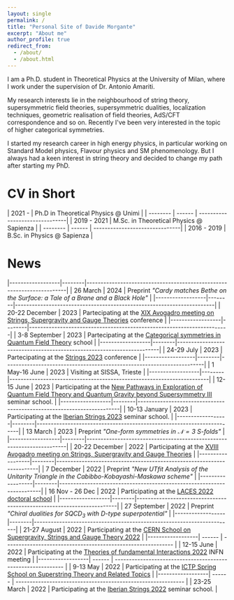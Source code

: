 ```yaml
---
layout: single
permalink: /
title: "Personal Site of Davide Morgante"
excerpt: "About me"
author_profile: true
redirect_from:
  - /about/
  - /about.html
---
```


I am a Ph.D. student in Theoretical Physics at the University of Milan, where I work under the supervision of Dr. Antonio Amariti.

My research interests lie in the neighbourhood of string theory, supersymmetric field theories, supersymmetric dualities, localization techniques, geometric realisation of field theories, AdS/CFT correspondence and so on. Recently I've been very interested in the topic of higher categorical symmetries.

I started my research career in high energy physics, in particular working on Standard Model physics, Flavour physics and SM phenomenology. But I always had a keen interest in string theory and decided to change my path after starting my PhD.

CV in Short
=========

| 2021 -    | Ph.D in Theoretical Physics @ Unimi     |
| --------  | ------ | -------------------------------|
| 2019 - 2021 | M.Sc. in Theoretical Physics @ Sapienza |
| --------  | ------ | -------------------------------|
| 2016 - 2019 | B.Sc. in Physics @ Sapienza           |

News
=========

|------------------|--------|-----------------------------------------------------------------------|
| 26 March         | 2024   | Preprint *"Cardy matches Bethe on the Surface: a Tale of a Brane and a Black Hole"*  |
|------------------|--------|-----------------------------------------------------------------------|
| 20-22 December   | 2023   | Partecipating at the [XIX Avogadro meeting on Strings, Supergravity and Gauge Theories](https://agenda.infn.it/event/37447/) conference |
|------------------|--------|-----------------------------------------------------------------------|
| 3-8 September    | 2023   | Partecipating at the [Categorical symmetries in Quantum Field Theory](https://indico.cern.ch/event/1131193/) school |
|------------------|--------|-----------------------------------------------------------------------|
| 24-29 July       | 2023   | Partecipating at the [Strings 2023](https://events.perimeterinstitute.ca/event/29/) conference |
|------------------|--------|-----------------------------------------------------------------------|
| 1 May-16 June    | 2023   | Visiting at SISSA, Trieste |
|------------------|--------|-----------------------------------------------------------------------|
| 12-15 June       | 2023   | Participating at the [New Pathways in Exploration of Quantum Field Theory and Quantum Gravity beyond Supersymmetry III](https://indico.ictp.it/event/10193) seminar school. |
|------------------|--------|-----------------------------------------------------------------------|
| 10-13 January    | 2023   | Participating at the [Iberian Strings 2023](https://indico.cern.ch/event/1186409/) seminar school. |
|------------------|--------|-----------------------------------------------------------------------|
| 13 March         | 2023   | Preprint *"One-form symmetries in $\mathcal{N}=3$ $S$-folds"*  |
|------------------|--------|-----------------------------------------------------------------------|
| 20-22 December   | 2022   | Participating at the [XVIII Avogadro meeting on Strings, Supergravity and Gauge Theories](https://agenda.infn.it/event/32934/) |
|------------------|--------|-----------------------------------------------------------------------|
| 7 December       | 2022   | Preprint *"New UTfit Analysis of the Unitarity Triangle in the Cabibbo-Kobayashi-Maskawa scheme"* |
|------------------|--------|-----------------------------------------------------------------------|
| 16 Nov - 26 Dec  | 2022   | Participating at the [LACES 2022 doctoral school](https://www.ggi.infn.it/laces/LACES22/index22.html) |
|------------------|--------|-----------------------------------------------------------------------|
| 27 September     | 2022   | Preprint *"Chiral dualities for SQCD$_{3}$ with D-type superpotential"* |
|------------------|--------|-----------------------------------------------------------------------|
| 21-27 August     | 2022   | Participating at the [CERN School on Supergravity, Strings and Gauge Theory 2022](https://indico.cern.ch/event/1092089/)                         |
|------------------| ------ | ------------------------------------------------------------ |
| 12-15 June       | 2022   | Participating at the [Theories of fundamental Interactions 2022](https://agenda.infn.it/event/29115/timetable/#20220614) INFN meeting                        |
|------------------| ------ | ------------------------------------------------------------ |
| 9-13 May         | 2022   | Participating at the [ICTP Spring School on Superstring Theory and Related Topics](https://indico.ictp.it/event/9784/overview)                          |
|------------------| ------ | ------------------------------------------------------------ |
| 23-25 March      | 2022   | Participating at the [Iberian Strings 2022](https://www.unioviedo.es/hepth/activities/Iberian22/home.html) seminar school.                         |
